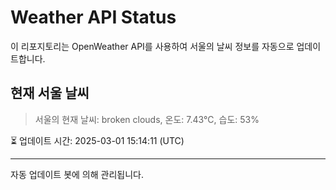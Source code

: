 
# Weather API Status

이 리포지토리는 OpenWeather API를 사용하여 서울의 날씨 정보를 자동으로 업데이트합니다.

## 현재 서울 날씨
> 서울의 현재 날씨: broken clouds, 온도: 7.43°C, 습도: 53%

⏳ 업데이트 시간: 2025-03-01 15:14:11 (UTC)

---
자동 업데이트 봇에 의해 관리됩니다.
